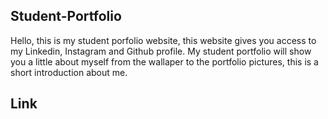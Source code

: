 ## Student-Portfolio

Hello, this is my student porfolio website, this website gives you access to my Linkedin, Instagram and Github profile. My student portfolio will show you a little about myself from the wallaper to the portfolio pictures, this is a short introduction about me.

## Link

